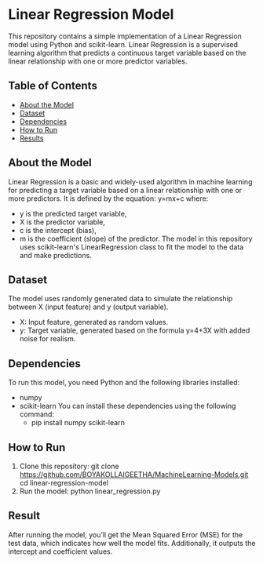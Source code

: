 # Linear Regression Model
This repository contains a simple implementation of a Linear Regression model using Python and scikit-learn. Linear Regression is a supervised learning algorithm that predicts a continuous target variable based on the linear relationship with one or more predictor variables.

## Table of Contents
- [About the Model](#about-the-model)
- [Dataset](#dataset)
- [Dependencies](#dependencies)
- [How to Run](#how-to-run)
- [Results](#results)

## About the Model
Linear Regression is a basic and widely-used algorithm in machine learning for predicting a target variable based on a linear relationship with one or more predictors. It is defined by the equation:
                               y=mx+c
where:
- y is the predicted target variable,
- X is the predictor variable,
- c is the intercept (bias),
- m is the coefficient (slope) of the predictor.
The model in this repository uses scikit-learn's LinearRegression class to fit the model to the data and make predictions.

## Dataset
The model uses randomly generated data to simulate the relationship between X (input feature) and y (output variable).

- X: Input feature, generated as random values.
- y: Target variable, generated based on the formula y=4+3X with added noise for realism.

## Dependencies
To run this model, you need Python and the following libraries installed:
- numpy
- scikit-learn
You can install these dependencies using the following command:
  - pip install numpy scikit-learn

## How to Run
1. Clone this repository:
   git clone https://github.com/BOYAKOLLAIGEETHA/MachineLearning-Models.git
   cd linear-regression-model
2. Run the model:
   python linear_regression.py

## Result
After running the model, you’ll get the Mean Squared Error (MSE) for the test data, which indicates how well the model fits. Additionally, it outputs the intercept and coefficient values.








